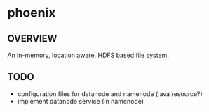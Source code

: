# phoenix
## OVERVIEW
An in-memory, location aware, HDFS based file system.

## TODO
- configuration files for datanode and namenode (java resource?)
- implement datanode service (in namenode)
